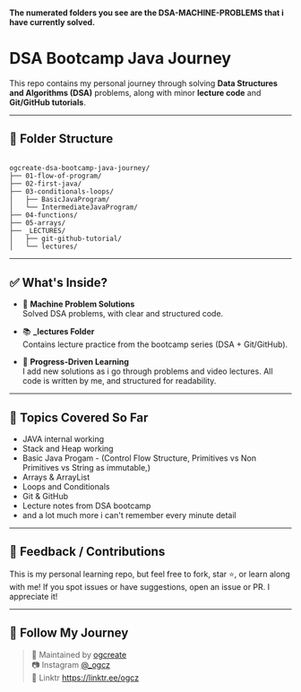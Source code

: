 #### The numerated folders you see are the DSA-MACHINE-PROBLEMS that i have currently solved.

# DSA Bootcamp Java Journey

This repo contains my personal journey through solving **Data Structures and Algorithms (DSA)** problems, along with minor **lecture code** and **Git/GitHub tutorials**.

---

## 📁 Folder Structure

<pre lang="text"> <code>
ogcreate-dsa-bootcamp-java-journey/
├── 01-flow-of-program/
├── 02-first-java/
├── 03-conditionals-loops/
│   ├── BasicJavaProgram/
│   └── IntermediateJavaProgram/
├── 04-functions/
├── 05-arrays/
├── _LECTURES/
│   ├── git-github-tutorial/
│   └── lectures/
</code></pre>

---

## ✅ What's Inside?

- 🧠 **Machine Problem Solutions**  
  Solved DSA problems, with clear and structured code.

- 📚 **_lectures Folder**  
  Contains lecture practice from the bootcamp series (DSA + Git/GitHub).

- 🌱 **Progress-Driven Learning**  
  I add new solutions as i go through problems and video lectures. All code is written by me, and structured for readability.

---

## 📌 Topics Covered So Far
- JAVA internal working 
- Stack and Heap working
- Basic Java Progam - (Control Flow Structure, Primitives vs Non Primitives vs String as immutable,)
- Arrays & ArrayList
- Loops and Conditionals 
- Git & GitHub 
- Lecture notes from DSA bootcamp
- and a lot much more i can't remember every minute detail

---

## 💬 Feedback / Contributions

This is my personal learning repo, but feel free to fork, star ⭐, or learn along with me! If you spot issues or have suggestions, open an issue or PR. I appreciate it!

---

## 🔗 Follow My Journey

> 👤 Maintained by [ogcreate](https://github.com/ogcreate)  
> 📷 Instagram [@_ogcz](https://www.instagram.com/_ogcz/)  
> 🌴 Linktr https://linktr.ee/ogcz

